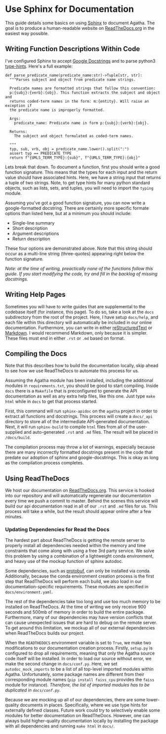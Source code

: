 Use Sphinx for Documentation
============================

This guide details some basics on using [Sphinx][1] to document Agatha. The goal
is to produce a human-readable website on [ReadTheDocs.org][2] in the easiest
way possible.

Writing Function Descriptions Within Code
-----------------------------------------

I've configured Sphinx to accept [Google Docstrings][3] and to parse python3
[type-hints][4]. Here's a full example:

```python3
def parse_predicate_name(predicate_name:str)->Tuple[str, str]:
  """Parses subject and object from predicate name strings.

  Predicate names are formatted strings that follow this convention:
  p:{subj}:{verb}:{obj}. This function extracts the subject and object and
  returns coded-term names in the form: m:{entity}. Will raise an exception if
  the predicate name is improperly formatted.

  Args:
    predicate_name: Predicate name in form p:{subj}:{verb}:{obj}.

  Returns:
    The subject and object formulated as coded-term names.

  """
  typ, sub, vrb, obj = predicate_name.lower().split(":")
  assert typ == PREDICATE_TYPE
  return f"{UMLS_TERM_TYPE}:{sub}", f"{UMLS_TERM_TYPE}:{obj}"
```

Lets break that down. To document a function, first you should write a good
function signature. This means that the types for each input and the return
value should have associated hints. Here, we have a string input that returns a
tuple of two strings. Note, to get type hints for many python standard objects,
such as lists, sets, and tuples, you will need to import the `typing` module.

Assuming you've got a good function signature, you can now write a
google-formatted docstring. There are certainly more specific formate options
than listed here, but at a minimum you should include:

 - Single-line summary
 - Short description
 - Argument descriptions
 - Return description

These four options are demonstrated above. Note that this string should occur as
a multi-line string (three-quotes) appearing right below the function signature.

_Note: at the time of writing, preactically none of the functions follow this
guide. If you start modifying the code, try and fill in the backlog of missing
docstrings._

Writing Help Pages
------------------

Sometimes you will have to write guides that are supplemental to the codebase
itself (for instance, this page). To do so, take a look at the `docs`
subdirectory from the root of the project. Here, I have setup `docs/help`, and
each file within this directory will automatically be included in our online
documentation. Furthermore, you can write in either [reStructuredText][5] or
[Markdown][6]. I would recommend Markdown, only because it is simpler. These
files must end in either `.rst` or `.md` based on format.

Compiling the Docs
------------------

Note that this describes how to build the documentation locally, skip ahead to
see how we use ReadTheDocs to automate this process for us.

Assuming the Agatha module has been installed, including the additional modules
in `requirements.txt`, you should be good to start compiling. Inside `docs`
there is a `Makefile` that is preconfigured to generate the API documentation as
well as any extra help files, like this one. Just type `make html` while in
`docs` to get that process started.

First, this command will run `sphinx-apidoc` on the `agatha` project in order to
extract all functions and docstrings.  This process will create a `docs/_api`
directory to store all of the intermediate API-generated documentation.  Next,
it will run `sphinx-build` to compile `html` files from all of the user-supplied
and auto-generated `.rst` and `.md` files. The result will be placed in
`/docs/build`.

The compilation process may throw a lot of warnings, especially because there
are many incorrectly formatted docstrings present in the code that predate our
adoption of sphinx and google-docstrings. This is okay as long as the
compilation process completes.

Using ReadTheDocs
-----------------

We host our documentation on [ReadTheDocs.org][2]. This service is hooked into
our repository and will automatically regenerate our documentation every time we
push a commit to master. Behind the scenes this service will build our api
documentation read in all of our `.rst` and `.md` files for us. This process
will take a while, but the result should appear online after a few minutes.

### Updating Dependencies for Read the Docs

The hardest part about ReadTheDocs is getting the remote server to properly
install all dependencies needed within the memory and time constraints that come
along with using a free 3rd party service. We solve this problem by using a
combination of a lightweight conda environment, and heavy use of the mockup
function of sphinx autodoc.

Some dependencies, such as [protobuf][10], can only be installed via
conda. Additionally, because the conda environment creation process is the first
step that ReadTheDocs will perform each build, we also load in our
documentation-specific requirements. These modules are specified in
`docs/environment.yaml`.

The rest of the dependencies take too long and use too much memory to be
installed on ReadTheDocs. At the time of writing we only receive 900 seconds and
500mb of memory in order to build the entire package. Furthermore, many of our
dependencies may have version conflicts that can cause unexpected issues that
are hard to debug on the remote server. To get around this limitation, we mockup
all of our external dependencies when ReadTheDocs builds our project.

When the `READTHEDOCS` environment variable is set to `True`, we make two
modifications to our documentation creation process. Firstly, `setup.py` is
configured to drop all requirements, meaning that only the Agatha source code
itself will be installed. In order to load our source without error, we make the
second change in `docs/conf.py`. Here, we set `autodoc_mock_imports` to be a
list of all top-level imported modules within Agatha. Unfortunately, some
package names are different from their corresponding module names (`pip install
faiss_cpu` provides the `faiss` module for instance).  _Therefore, the list of
imported modules has to be duplicated in `docs/conf.py`._

Because we are mocking up all of our dependencies, there are some lower-quality
documents in places. Specifically, where we use type hints for externally
defined classes. Future work could try to selectively enable some modules for
better documentation on ReadTheDocs. However, one can always build
higher-quality documentation locally by installing the package with all
dependencies and running `make html` in `docs/`.

[1]:https://www.sphinx-doc.org/en/master/index.html
[2]:https://readthedocs.org/
[3]:https://sphinxcontrib-napoleon.readthedocs.io/en/latest/example_google.html
[4]:https://docs.python.org/3/library/typing.html
[5]:https://www.sphinx-doc.org/en/master/usage/restructuredtext/basics.html
[6]:https://daringfireball.net/projects/markdown/syntax
[7]:https://www.anaconda.com/products/individual
[8]:https://docs.conda.io/projects/conda/en/latest/user-guide/tasks/manage-environments.html#sharing-an-environment
[9]:https://docs.conda.io/projects/conda/en/latest/user-guide/tasks/manage-environments.html#creating-an-environment-from-an-environment-yml-file
[10]:https://developers.google.com/protocol-buffers
